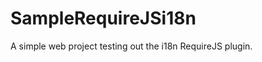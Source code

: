 SampleRequireJSi18n
===================

A simple web project testing out the i18n RequireJS plugin.
